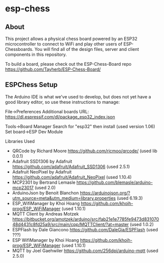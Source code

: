 # esp-chess

## About

This project allows a physical chess board powered by an ESP32 microcontroller
to connect to WiFi and play other users of ESP-Chessboards.  You will find
all of the design files, server and client components in this repository.

To build a board, please check out the ESP-Chess-Board repo https://github.com/Tayherb/ESP-Chess-Board/

## ESPChess Setup

The Arduino IDE is what we've used to develop, but does not yet have a good library editor, so use these instructions to manage:

File->Preferences
Additional boards URL:  https://dl.espressif.com/dl/package_esp32_index.json

Tools->Board Manager
Search for "esp32" then install (used version 1.06)
Set board->ESP Dev Module

Libraries Used
- QRCode by Richard Moore https://github.com/ricmoo/qrcode/ (used lib 0.0.1)
- Adafruit SSD1306 by Adafruit https://github.com/adafruit/Adafruit_SSD1306 (used 2.5.1)
- Adafruit NeoPixel by Adafruit https://github.com/adafruit/Adafruit_NeoPixel (used 1.10.4)
- MCP2301 by Bertrand Lemasle https://github.com/blemasle/arduino-mcp23017 (used 2.0)
- ArduinoJson by Benoit Blanchon https://arduinojson.org/?utm_source=meta&utm_medium=library.properties (used 6.19.3)
- ESP_WifiManager by Khoi Hoang https://github.com/khoih-prog/ESP_WiFiManager (used 1.10.1)
- MQTT Client by Andreas Motzek https://bitbucket.org/amotzek/arduino/src/fab21e1e7785fe9473d83107048d4431c8fd25a9/src/main/cpp/MQTTClient/?at=master (used 1.0.2)
- ESPFlash by Dale Giancono https://github.com/DaleGia/ESPFlash (used ???)
- ESP WifiManager by Khoi Hoang https://github.com/khoih-prog/ESP_WiFiManager (used 1.10.1)
- MQTT by Joel Gaehwiler https://github.com/256dpi/arduino-mqtt (used 2.5.0)
